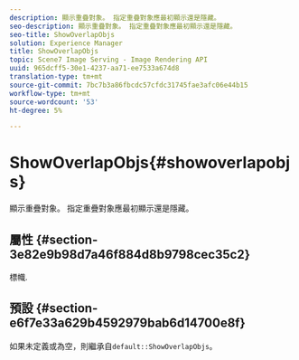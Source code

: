 ```yaml
---
description: 顯示重疊對象。 指定重疊對象應最初顯示還是隱藏。
seo-description: 顯示重疊對象。 指定重疊對象應最初顯示還是隱藏。
seo-title: ShowOverlapObjs
solution: Experience Manager
title: ShowOverlapObjs
topic: Scene7 Image Serving - Image Rendering API
uuid: 965dcff5-30e1-4237-aa71-ee7533a674d8
translation-type: tm+mt
source-git-commit: 7bc7b3a86fbcdc57cfdc31745fae3afc06e44b15
workflow-type: tm+mt
source-wordcount: '53'
ht-degree: 5%

---
```



# ShowOverlapObjs{#showoverlapobjs}

顯示重疊對象。 指定重疊對象應最初顯示還是隱藏。

## 屬性 {#section-3e82e9b98d7a46f884d8b9798cec35c2}

標幟.

## 預設 {#section-e6f7e33a629b4592979bab6d14700e8f}

如果未定義或為空，則繼承自`default::ShowOverlapObjs`。
